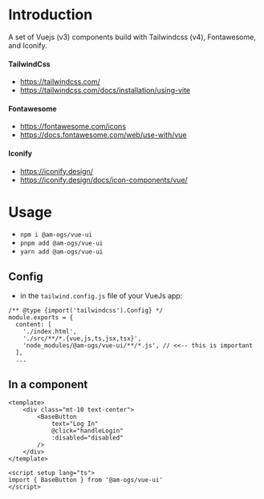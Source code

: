# Introduction

A set of Vuejs (v3) components build with Tailwindcss (v4), Fontawesome, and Iconify.

#### TailwindCss

- https://tailwindcss.com/
- https://tailwindcss.com/docs/installation/using-vite

#### Fontawesome

- https://fontawesome.com/icons
- https://docs.fontawesome.com/web/use-with/vue

#### Iconify

- https://iconify.design/
- https://iconify.design/docs/icon-components/vue/

# Usage

- `npm i @am-ogs/vue-ui`
- `pnpm add @am-ogs/vue-ui`
- `yarn add @am-ogs/vue-ui`

## Config

- in the `tailwind.config.js` file of your VueJs app:

```
/** @type {import('tailwindcss').Config} */
module.exports = {
  content: [
    './index.html',
    './src/**/*.{vue,js,ts,jsx,tsx}',
    'node_modules/@am-ogs/vue-ui/**/*.js', // <<-- this is important
  ],
  ...
```

## In a component

```
<template>
    <div class="mt-10 text-center">
        <BaseButton
            text="Log In"
            @click="handleLogin"
            :disabled="disabled"
        />
    </div>
</template>

<script setup lang="ts">
import { BaseButton } from '@am-ogs/vue-ui'
</script>
```
